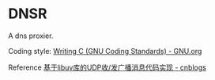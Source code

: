 # DNSR

A dns proxier.


Coding style: [Writing C (GNU Coding Standards) - GNU.org](https://www.gnu.org/prep/standards/html_node/Writing-C.html)

Reference [基于libuv库的UDP收/发广播消息代码实现 - cnblogs](https://www.cnblogs.com/xiemingwang/p/5576785.html)